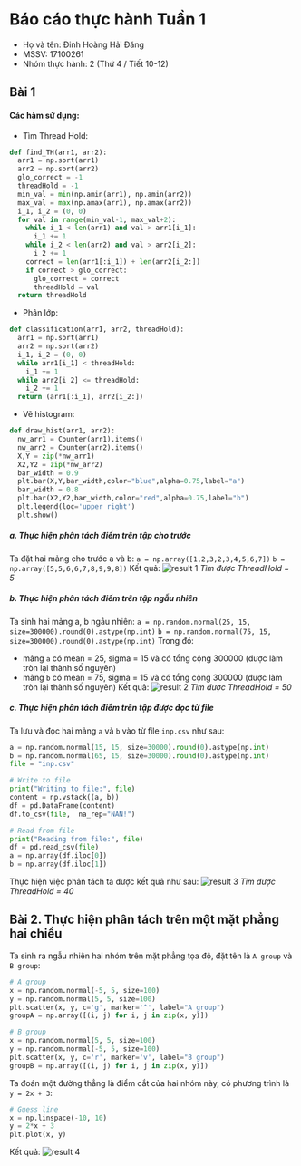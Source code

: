 # Báo cáo thực hành Tuần 1
* Họ và tên: Đinh Hoàng Hải Đăng
* MSSV: 17100261
* Nhóm thực hành: 2 (Thứ 4 / Tiết 10-12)

## Bài 1
#### Các hàm sử dụng:
* Tìm Thread Hold:
```py
def find_TH(arr1, arr2):
  arr1 = np.sort(arr1)
  arr2 = np.sort(arr2)
  glo_correct = -1
  threadHold = -1
  min_val = min(np.amin(arr1), np.amin(arr2))
  max_val = max(np.amax(arr1), np.amax(arr2))
  i_1, i_2 = (0, 0)
  for val in range(min_val-1, max_val+2):
    while i_1 < len(arr1) and val > arr1[i_1]:
      i_1 += 1
    while i_2 < len(arr2) and val > arr2[i_2]:
      i_2 += 1
    correct = len(arr1[:i_1]) + len(arr2[i_2:])
    if correct > glo_correct:
      glo_correct = correct
      threadHold = val
  return threadHold 
```
* Phân lớp:
```py
def classification(arr1, arr2, threadHold):
  arr1 = np.sort(arr1)
  arr2 = np.sort(arr2)
  i_1, i_2 = (0, 0)
  while arr1[i_1] < threadHold:
    i_1 += 1
  while arr2[i_2] <= threadHold:
    i_2 += 1
  return (arr1[:i_1], arr2[i_2:])
```
* Vẽ histogram:
```py
def draw_hist(arr1, arr2):
  nw_arr1 = Counter(arr1).items()
  nw_arr2 = Counter(arr2).items()
  X,Y = zip(*nw_arr1)
  X2,Y2 = zip(*nw_arr2)
  bar_width = 0.9
  plt.bar(X,Y,bar_width,color="blue",alpha=0.75,label="a")
  bar_width = 0.8
  plt.bar(X2,Y2,bar_width,color="red",alpha=0.75,label="b")
  plt.legend(loc='upper right')
  plt.show()
```
##### a. Thực hiện phân tách điểm trên tập cho trước
Ta đặt hai mảng cho trước a và b:
`a = np.array([1,2,3,2,3,4,5,6,7])`
`b = np.array([5,5,6,6,7,8,9,9,8])`
Kết quả:
![result 1](b1_a.png)
*Tìm được ThreadHold = 5*

##### b. Thực hiện phân tách điểm trên tập ngẫu nhiên
Ta sinh hai mảng a, b ngẫu nhiên:
`a = np.random.normal(25, 15, size=300000).round(0).astype(np.int)`
`b = np.random.normal(75, 15, size=300000).round(0).astype(np.int)`
Trong đó:
* mảng `a` có mean = 25, sigma = 15 và có tổng cộng 300000 (được làm tròn lại thành số nguyên)
* mảng `b` có mean = 75, sigma = 15 và có tổng cộng 300000 (được làm tròn lại thành số nguyên)
Kết quả:
![result 2](b1_b.png)
*Tìm được ThreadHold = 50*

##### c. Thực hiện phân tách điểm trên tập được đọc từ file
Ta lưu và đọc hai mảng `a` và `b` vào từ file `inp.csv` như sau:
```py
a = np.random.normal(15, 15, size=30000).round(0).astype(np.int)
b = np.random.normal(65, 15, size=30000).round(0).astype(np.int)
file = "inp.csv"

# Write to file
print("Writing to file:", file)
content = np.vstack((a, b))
df = pd.DataFrame(content)
df.to_csv(file,  na_rep="NAN!")

# Read from file
print("Reading from file:", file)
df = pd.read_csv(file)
a = np.array(df.iloc[0])
b = np.array(df.iloc[1])
```
Thực hiện việc phân tách ta được kết quả như sau:
![result 3](b1_c.png)
*Tìm được ThreadHold = 40*

## Bài 2. Thực hiện phân tách trên một mặt phẳng hai chiều
Ta sinh ra ngẫu nhiên hai nhóm trên mặt phẳng tọa độ, đặt tên là `A group` và `B group`:
```py
# A group
x = np.random.normal(-5, 5, size=100)
y = np.random.normal(5, 5, size=100)
plt.scatter(x, y, c='g', marker='^', label="A group")
groupA = np.array([(i, j) for i, j in zip(x, y)])

# B group
x = np.random.normal(5, 5, size=100)
y = np.random.normal(-5, 5, size=100)
plt.scatter(x, y, c='r', marker='v', label="B group")
groupB = np.array([(i, j) for i, j in zip(x, y)])
```
Ta đoán một đường thẳng là điểm cắt của hai nhóm này, có phương trình là `y = 2x + 3`:
```py
# Guess line
x = np.linspace(-10, 10)
y = 2*x + 3
plt.plot(x, y)
```
Kết quả:
![result 4](b2.png)
